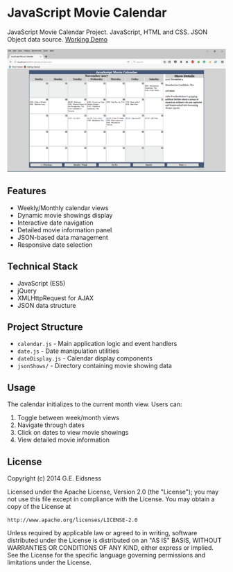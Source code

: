 # JavaScript Movie Calendar
JavaScript Movie Calendar Project. JavaScript, HTML and CSS. JSON Object data source. 
[Working Demo](http://calendar.geidsness.com/)

![alt text](screenshots/screen_1.png "Browser Screenshot")

## Features

- Weekly/Monthly calendar views
- Dynamic movie showings display
- Interactive date navigation
- Detailed movie information panel
- JSON-based data management
- Responsive date selection

## Technical Stack

- JavaScript (ES5)
- jQuery
- XMLHttpRequest for AJAX
- JSON data structure

## Project Structure

- `calendar.js` - Main application logic and event handlers
- `date.js` - Date manipulation utilities
- `dateDisplay.js` - Calendar display components
- `jsonShows/` - Directory containing movie showing data

## Usage

The calendar initializes to the current month view. Users can:
1. Toggle between week/month views
2. Navigate through dates
3. Click on dates to view movie showings
4. View detailed movie information

## License

Copyright (c) 2014 G.E. Eidsness

Licensed under the Apache License, Version 2.0 (the "License");
you may not use this file except in compliance with the License.
You may obtain a copy of the License at

    http://www.apache.org/licenses/LICENSE-2.0

Unless required by applicable law or agreed to in writing, software
distributed under the License is distributed on an "AS IS" BASIS,
WITHOUT WARRANTIES OR CONDITIONS OF ANY KIND, either express or implied.
See the License for the specific language governing permissions and
limitations under the License.

